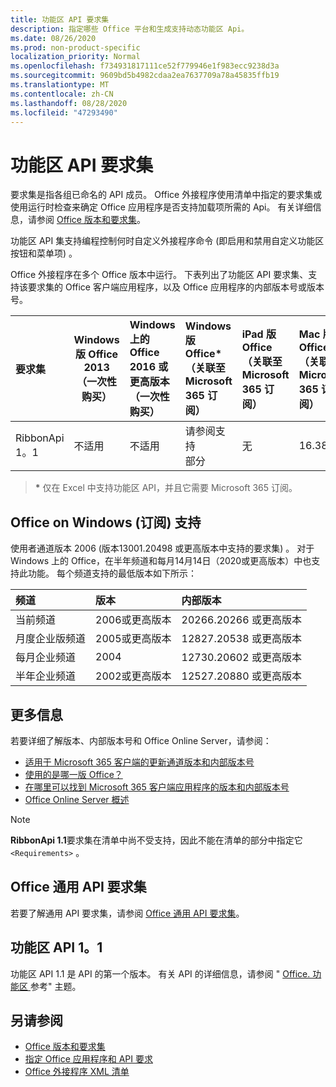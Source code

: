 ```yaml
---
title: 功能区 API 要求集
description: 指定哪些 Office 平台和生成支持动态功能区 Api。
ms.date: 08/26/2020
ms.prod: non-product-specific
localization_priority: Normal
ms.openlocfilehash: f734931817111ce52f779946e1f983ecc9238d3a
ms.sourcegitcommit: 9609bd5b4982cdaa2ea7637709a78a45835ffb19
ms.translationtype: MT
ms.contentlocale: zh-CN
ms.lasthandoff: 08/28/2020
ms.locfileid: "47293490"
---
```

# <a name="ribbon-api-requirement-sets"></a>功能区 API 要求集

要求集是指各组已命名的 API 成员。 Office 外接程序使用清单中指定的要求集或使用运行时检查来确定 Office 应用程序是否支持加载项所需的 Api。 有关详细信息，请参阅 [Office 版本和要求集](/office/dev/add-ins/develop/office-versions-and-requirement-sets)。

功能区 API 集支持编程控制何时自定义外接程序命令 (即启用和禁用自定义功能区按钮和菜单项) 。

Office 外接程序在多个 Office 版本中运行。 下表列出了功能区 API 要求集、支持该要求集的 Office 客户端应用程序，以及 Office 应用程序的内部版本号或版本号。

|  要求集  | Windows 版 Office 2013<br>（一次性购买） | Windows 上的 Office 2016 或更高版本<br>（一次性购买）   | Windows 版 Office\*<br>（关联至 Microsoft 365 订阅） |  iPad 版 Office<br>（关联至 Microsoft 365 订阅）  |  Mac 版 Office\*<br>（关联至 Microsoft 365 订阅）  | Office 网页版\*  |  Office Online Server  |
|:-----|-----|:-----|:-----|:-----|:-----|:-----|:-----|
| RibbonApi 1。1  | 不适用 | 不适用 | 请参阅支持<br>部分 | 无 | 16.38 | 即将推出 | 无|

> **&#42;** 仅在 Excel 中支持功能区 API，并且它需要 Microsoft 365 订阅。 

## <a name="office-on-windows-subscription-support"></a>Office on Windows (订阅) 支持

使用者通道版本 2006 (版本13001.20498 或更高版本中支持的要求集) 。 对于 Windows 上的 Office，在半年频道和每月14月14日（2020或更高版本）中也支持此功能。 每个频道支持的最低版本如下所示：  

|频道 | 版本 | 内部版本|
|:-----|:-----|:-----|
|当前频道 | 2006或更高版本 | 20266.20266 或更高版本|
|月度企业版频道 | 2005或更高版本 | 12827.20538 或更高版本|
|每月企业频道 | 2004 | 12730.20602 或更高版本|
|半年企业频道 | 2002或更高版本 | 12527.20880 或更高版本|

## <a name="more-information"></a>更多信息

若要详细了解版本、内部版本号和 Office Online Server，请参阅：

- [适用于 Microsoft 365 客户端的更新通道版本和内部版本号](https://support.office.com/article/version-and-build-numbers-of-update-channel-releases-ae942449-1fca-4484-898b-a933ea23def7)
- [使用的是哪一版 Office？](https://support.office.com/article/What-version-of-Office-am-I-using-932788b8-a3ce-44bf-bb09-e334518b8b19)
- [在哪里可以找到 Microsoft 365 客户端应用程序的版本和内部版本号](https://support.office.com/article/version-and-build-numbers-of-update-channel-releases-ae942449-1fca-4484-898b-a933ea23def7)
- [Office Online Server 概述](/officeonlineserver/office-online-server-overview)

> [!NOTE]
> **RibbonApi 1.1**要求集在清单中尚不受支持，因此不能在清单的部分中指定它 `<Requirements>` 。


## <a name="office-common-api-requirement-sets"></a>Office 通用 API 要求集

若要了解通用 API 要求集，请参阅 [Office 通用 API 要求集](office-add-in-requirement-sets.md)。

## <a name="ribbon-api-11"></a>功能区 API 1。1

功能区 API 1.1 是 API 的第一个版本。 有关 API 的详细信息，请参阅 " [Office. 功能区 ](/javascript/api/office/office.ribbon) 参考" 主题。

## <a name="see-also"></a>另请参阅

- [Office 版本和要求集](/office/dev/add-ins/develop/office-versions-and-requirement-sets)
- [指定 Office 应用程序和 API 要求](/office/dev/add-ins/develop/specify-office-hosts-and-api-requirements)
- [Office 外接程序 XML 清单](/office/dev/add-ins/develop/add-in-manifests)
